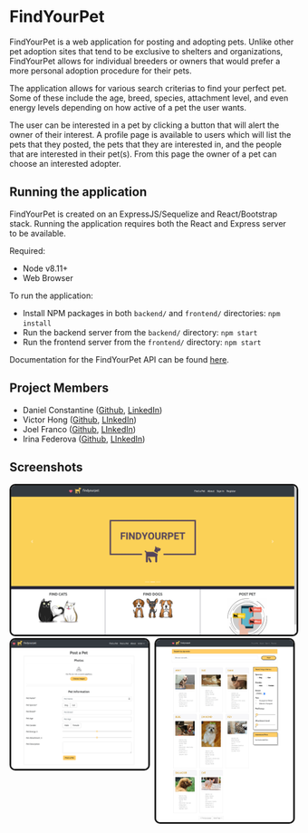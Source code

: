 # FindYourPet

FindYourPet is a web application for posting and adopting pets. Unlike other pet adoption sites that tend to be exclusive to shelters and organizations, FindYourPet allows for individual breeders or owners that would prefer a more personal adoption procedure for their pets. 

The application allows for various search criterias to find your perfect pet. Some of these include the age, breed, species, attachment level, and even energy levels depending on how active of a pet the user wants. 

The user can be interested in a pet by clicking a button that will alert the owner of their interest. A profile page is available to users which will list the pets that they posted, the pets that they are interested in, and the people that are interested in their pet(s). From this page the owner of a pet can choose an interested adopter.

## Running the application
FindYourPet is created on an ExpressJS/Sequelize and React/Bootstrap stack. Running the application requires both the React and Express server to be available.

Required:
- Node v8.11+
- Web Browser

To run the application:
- Install NPM packages in both `backend/` and `frontend/` directories: `npm install`
- Run the backend server from the `backend/` directory: `npm start`
- Run the frontend server from the `frontend/` directory: `npm start`

Documentation for the FindYourPet API can be found [here](https://github.com/vhong000/FindYourPet/wiki/FindYourPet-Backend-API-Documentation).

## Project Members
- Daniel Constantine 
([Github](https://github.com/daniel-constantine), [LinkedIn](https://www.linkedin.com/in/danielconstantine/))
- Victor Hong
([Github](https://github.com/vhong000), [LInkedIn](https://www.linkedin.com/in/vhong000/))
- Joel Franco
([Github](https://github.com/FrancoJ101), [LInkedIn](https://www.linkedin.com/in/joelfranco18/))
- Irina Federova
([Github](https://github.com/irinafedorovacisc), [LInkedIn](https://www.linkedin.com/in/irinafedorovany/))

## Screenshots

<img src="./images/homepage.png" style="border: 3px solid; border-radius: 10px"/> 

<img src="./images/post_pet.png" width="48%" style="float: left; border: 3px solid; border-radius: 10px" />

<img src="./images/browse_pets.png" width="48%" style="float: right; border: 3px solid; border-radius: 10px"/>
